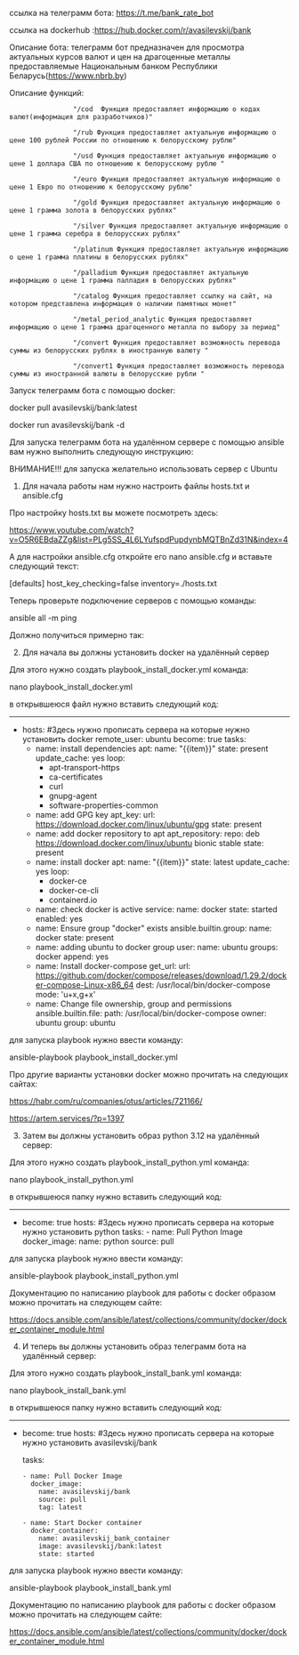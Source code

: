 
ссылка на телеграмм бота: https://t.me/bank_rate_bot 

ссылка на dockerhub :https://hub.docker.com/r/avasilevskij/bank

Описание бота: телеграмм бот предназначен для просмотра актуальных курсов валют и цен на драгоценные металлы предоставляемые Национальным банком Республики Беларусь(https://www.nbrb.by)

Описание функций:   

                    "/cod  Функция предоставляет информацию о кодах валют(информация для разработчиков)"

                    "/rub Функция предоставляет актуальную информацию о цене 100 рублей России по отношению к белорусскому рублю"

                    "/usd Функция предоставляет актуальную информацию о цене 1 доллара США по отношению к белорусскому рублю "

                    "/euro Функция предоставляет актуальную информацию о цене 1 Евро по отношению к белорусскому рублю"

                    "/gold Функция предоставляет актуальную информацию о цене 1 грамма золота в белорусских рублях"

                    "/silver Функция предоставляет актуальную информацию о цене 1 грамма серебра в белорусских рублях"

                    "/platinum Функция предоставляет актуальную информацию о цене 1 грамма платины в белорусских рублях"

                    "/palladium Функция предоставляет актуальную информацию о цене 1 грамма палладия в белорусских рублях"

                    "/catalog Функция предоставляет ссылку на сайт, на котором представлена информация о наличии памятных монет"

                    "/metal_period_analytic Функция предоставляет информацию о цене 1 грамма драгоценного металла по выбору за период"

                    "/convert Функция предоставляет возможность перевода суммы из белорусских рублях в иностранную валюту "

                    "/convert1 Функция предоставляет возможность перевода суммы из иностранной валюты в белорусские рубли "

Запуск телеграмм бота с помощью docker:

docker pull avasilevskij/bank:latest

docker run avasilevskij/bank -d


Для запуска телеграмм бота на удалённом сервере с помощью ansible вам нужно выполнить следующую инструкцию:


ВНИМАНИЕ!!! для запуска желательно использовать сервер с Ubuntu


1) Для начала работы нам нужно настроить файлы hosts.txt и ansible.cfg

Про настройку hosts.txt вы можете посмотреть здесь:

https://www.youtube.com/watch?v=O5R6EBdaZZg&list=PLg5SS_4L6LYufspdPupdynbMQTBnZd31N&index=4

А для настройки ansible.cfg откройте его nano ansible.cfg и вставьте следующий текст:

[defaults]
host_key_checking=false
inventory=./hosts.txt

Теперь проверьте подключение серверов с помощью команды:

ansible all -m ping

Должно получиться примерно так:
  









2) Для начала вы должны установить docker на удалённый сервер

Для этого нужно создать playbook_install_docker.yml команда:

nano playbook_install_docker.yml

в открывшеюся файл нужно вставить следующий код:

---
- hosts: #Здесь нужно прописать сервера на которые нужно установить docker
  remote_user: ubuntu
  become: true
  tasks:
    - name: install dependencies
      apt:
        name: "{{item}}"
        state: present
        update_cache: yes
      loop:
        - apt-transport-https
        - ca-certificates
        - curl
        - gnupg-agent
        - software-properties-common
    - name: add GPG key
      apt_key:
        url: https://download.docker.com/linux/ubuntu/gpg
        state: present
    - name: add docker repository to apt
      apt_repository:
        repo: deb https://download.docker.com/linux/ubuntu bionic stable
        state: present
    - name: install docker
      apt:
        name: "{{item}}"
        state: latest
        update_cache: yes
      loop:
        - docker-ce
        - docker-ce-cli
        - containerd.io
    - name: check docker is active
      service:
        name: docker
        state: started
        enabled: yes
    - name: Ensure group "docker" exists
      ansible.builtin.group:
        name: docker
        state: present
    - name: adding ubuntu to docker group
      user:
        name: ubuntu
        groups: docker
        append: yes
    - name: Install docker-compose
      get_url:
        url: https://github.com/docker/compose/releases/download/1.29.2/docker-compose-Linux-x86_64
        dest: /usr/local/bin/docker-compose
        mode: 'u+x,g+x'
    - name: Change file ownership, group and permissions
      ansible.builtin.file:
        path: /usr/local/bin/docker-compose
        owner: ubuntu
        group: ubuntu 

для запуска playbook нужно ввести команду:

ansible-playbook playbook_install_docker.yml

Про другие варианты установки docker можно прочитать на следующих сайтах: 

https://habr.com/ru/companies/otus/articles/721166/

https://artem.services/?p=1397












3) Затем вы должны установить образ python 3.12 на удалённый сервер:

Для этого нужно создать playbook_install_python.yml команда:

nano playbook_install_python.yml

в открывшеюся папку нужно вставить следующий код:

---
- become: true
  hosts:  #Здесь нужно прописать сервера на которые нужно установить python
  tasks:
      - name: Pull Python Image
        docker_image:
          name: python
          source: pull

для запуска playbook нужно ввести команду:

ansible-playbook playbook_install_python.yml

Документацию по написанию playbook для работы с docker образом можно прочитать на следующем сайте: 

https://docs.ansible.com/ansible/latest/collections/community/docker/docker_container_module.html



4) И теперь вы должны установить образ телеграмм бота на удалённый сервер:

Для этого нужно создать playbook_install_bank.yml команда:

nano playbook_install_bank.yml

в открывшеюся папку нужно вставить следующий код:

---
- become: true
  hosts:  #Здесь нужно прописать сервера на которые нужно установить avasilevskij/bank

  tasks:

      - name: Pull Docker Image
        docker_image:
          name: avasilevskij/bank
          source: pull
          tag: latest

      - name: Start Docker container
        docker_container:
          name: avasilevskij_bank_container
          image: avasilevskij/bank:latest
          state: started

для запуска playbook нужно ввести команду:

ansible-playbook playbook_install_bank.yml

Документацию по написанию playbook для работы с docker образом можно прочитать на следующем сайте: 

https://docs.ansible.com/ansible/latest/collections/community/docker/docker_container_module.html
